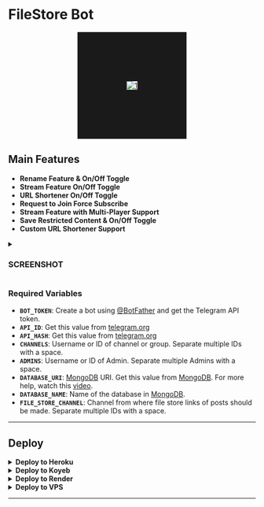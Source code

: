 # FileStore Bot


<div align="center">
<a href="https://graph.org/file"><img src="https://graph.org/file/f38cb080fd486ffa1134d.jpg" alt="1" border="100">
</a></div>


## Main Features
- **Rename Feature & On/Off Toggle**
- **Stream Feature On/Off Toggle**
- **URL Shortener On/Off Toggle**
- **Request to Join Force Subscribe**
- **Stream Feature with Multi-Player Support**
- **Save Restricted Content & On/Off Toggle**
- **Custom URL Shortener Support**


<details>
<summary><H3> SCREENSHOT </H3>
</summary>
  
 INTERFACE 
  
![Image 9](https://github.com/amitpatle/FILESTORE-BOT/blob/main/img/IMG_20240610_165945.jpg)

![Image 8](https://github.com/amitpatle/FILESTORE-BOT/blob/main/img/IMG_20240610_165928.jpg)

 CUSTOM FILE STREAM

![Image 7](https://github.com/amitpatle/FILESTORE-BOT/blob/main/img/IMG_20240610_165903.jpg)


 STREAM UI
![Image 1](https://github.com/amitpatle/FILESTORE-BOT/blob/main/img/IMG_20240610_154820.jpg)

 STEAM ERROR
![Image 2](https://github.com/amitpatle/FILESTORE-BOT/blob/main/img/IMG_20240610_163756.jpg)

 FILE STORE LINK
 
![Image 5](https://github.com/amitpatle/FILESTORE-BOT/blob/main/img/IMG_20240610_165729.jpg)

  AUTO DELETE FILE 
 
![Image 3](https://github.com/amitpatle/FILESTORE-BOT/blob/main/img/IMG_20240610_165713.jpg)

  USER INFO 

![Image 4](https://github.com/amitpatle/FILESTORE-BOT/blob/main/img/IMG_20240610_165703.jpg)


  CHANNEL LOG
![Image 10](https://github.com/amitpatle/FILESTORE-BOT/blob/main/img/IMG_20240610_170006.jpg)

</details>


### Required Variables
* **`BOT_TOKEN`**: Create a bot using [@BotFather](https://telegram.dog/BotFather) and get the Telegram API token.
* **`API_ID`**: Get this value from [telegram.org](https://my.telegram.org/apps)
* **`API_HASH`**: Get this value from [telegram.org](https://my.telegram.org/apps)
* **`CHANNELS`**: Username or ID of channel or group. Separate multiple IDs with a space.
* **`ADMINS`**: Username or ID of Admin. Separate multiple Admins with a space.
* **`DATABASE_URI`**: [MongoDB](https://www.mongodb.com) URI. Get this value from [MongoDB](https://www.mongodb.com). For more help, watch this [video](https://youtu.be/I36_OTWvT2w).
* **`DATABASE_NAME`**: Name of the database in [MongoDB](https://www.mongodb.com).
* **`FILE_STORE_CHANNEL`**: Channel from where file store links of posts should be made. Separate multiple IDs with a space.

---

## Deploy 

<details>
<summary><b>Deploy to Heroku</b></summary>
<p>
<a href="https://heroku.com/deploy?template=https://github.com/amitpatle/FileStore-Bot">
  <img src="https://www.herokucdn.com/deploy/button.svg" alt="Deploy to Heroku">
</a>
</p>
</details>



<details>
<summary><b>Deploy to Koyeb</b></summary>
<p>
<b>The fastest way to deploy the application is to click the Deploy to Koyeb button below.</b>
<br><br>
<a href="https://app.koyeb.com/deploy?type=git&repository=github.com/amitpatle/FileStore-Bot&branch=amitpatle&name=FileStore-Bot">
  <img src="https://www.koyeb.com/static/images/deploy/button.svg" alt="Deploy to Koyeb">
</a>
</p>
</details>



<details>
<summary><b>Deploy to Render</b></summary>
<p>
<b>Use these commands:</b>
<br><br>
• Build Command: <code>pip3 install -U -r requirements.txt</code>
<br><br>
• Start Command: <code>python3 bot.py</code>
<br><br>
Go to [UptimeRobot](https://uptimerobot.com/) and add a monitor to keep your bot alive.
<br><br>
Use these settings when adding a monitor:
<br><br>
<img src="https://telegra.ph/file/a79a156e44f43c9833b50.jpg" alt="UptimeRobot Settings">
<br><br>
<b>Click the button below to deploy directly to Render:</b>
<br><br>
<a href="https://render.com/deploy?repo=https://github.com/amitpatle/FileStore-Bot/tree/amitpatle">
  <img src="https://render.com/images/deploy-to-render-button.svg" alt="Deploy to Render">
</a>
</p>
</details>



<details>
<summary><b>Deploy to VPS</b></summary>
<p>
Clone the repository:
<pre><code>git clone https://github.com/amitpatle/FileStore-Bot</code></pre>

Install the required packages:
<pre><code>pip3 install -U -r requirements.txt</code></pre>

Edit `info.py` with the required variables, then run the bot:
<pre><code>python3 bot.py</code></pre>
</p>
</details>

<hr>
